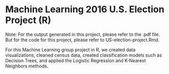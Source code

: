 # Machine Learning 2016 U.S. Election Project (R)

Note: For the output generated in this project, please refer to the .pdf file. But for the code for this project, please refer to US-election-project.Rmd.

For this Machine Learning group project in R, we created data visualizations, cleaned census data, created classification models such as Decision Trees, and applied the Logistic Regression and K-Nearest Neighbors methods.
